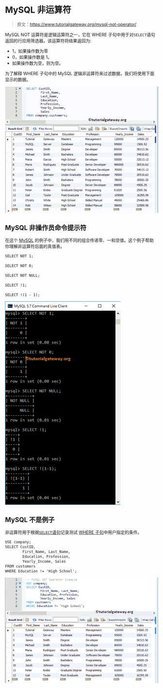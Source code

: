 # MySQL 非运算符

> 原文：<https://www.tutorialgateway.org/mysql-not-operator/>

MySQL NOT 运算符是逻辑运算符之一，它在 WHERE 子句中用于对`SELECT`语句返回的行应用筛选器。该运算符将结果返回为:

*   1，如果操作数为零
*   0，如果操作数是 1。
*   如果操作数为空，则为空。

为了解释 WHERE 子句中的 MySQL 逻辑非运算符来过滤数据，我们将使用下面显示的数据。

![MySQL NOT Operator 0](img/c5f77419016361ed26735ca0ddca8013.png)

## MySQL 非操作员命令提示符

在这个 [MySQL](https://www.tutorialgateway.org/mysql-tutorial/) 的例子中，我们用不同的组合传递零、一和空值。这个例子帮助你理解非运算符后面的真值表。

```
SELECT NOT 1;

SELECT NOT 0;

SELECT NOT NULL;

SELECT !1;

SELECT !(1 - 1);

```

![MySQL NOT Operator Example 1](img/d7a803a1a86b8c3c878ecbf9be007cef.png)

## MySQL 不是例子

非运算符用于根据[`SELECT`语句](https://www.tutorialgateway.org/mysql-select-statement/)记录测试 [WHERE 子句](https://www.tutorialgateway.org/mysql-where-clause/)中用户指定的条件。

```
USE company;
SELECT CustID,
		First_Name, Last_Name,
        Education, Profession,
        Yearly_Income, Sales
FROM customers
WHERE Education != 'High School';
```

![MySQL NOT Operator Example 2](img/91d787a743db0279387eb681ba509e0d.png)
